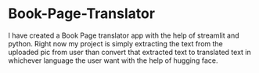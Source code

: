 # Book-Page-Translator
I have created a Book Page translator app with the help of streamlit and python. Right now my project is simply extracting the text from the uploaded pic from user than convert that extracted text to translated text in whichever language the user want with the help of hugging face.
